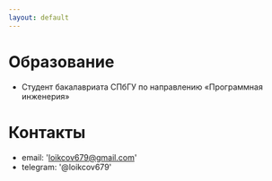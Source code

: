 ```yaml
---
layout: default
---
```

# Образование
- Студент бакалавриата СПбГУ по направлению «Программная инженерия»

# Контакты
- email: 'loikcov679@gmail.com'
- telegram: '@loikcov679'
